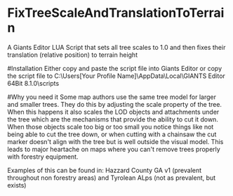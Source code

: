 # FixTreeScaleAndTranslationToTerrain
A Giants Editor LUA Script that sets all tree scales to 1.0 and then fixes their translation (relative position) to terrain height

#Installation
Either copy and paste the script file into Giants Editor or copy the script file to C:\Users\[Your Profile Name]\AppData\Local\GIANTS Editor 64Bit 8.1.0\scripts

#Why you need it
Some map authors use the same tree model for larger and smaller trees.  They do this by adjusting the scale property of the tree.  When this happens it also scales the LOD objects and attachments under the tree which are the mechanisms that provide the ability to cut it down.  When those objects scale too big or too small you notice things like not being able to cut the tree down, or when cutting with a chainsaw the cut marker doesn't align with the tree but is well outside the visual model.
This leads to major heartache on maps where you can't remove trees properly with forestry equipment.

Examples of this can be found in:  Hazzard County GA v1 (prevalent throughout non forestry areas) and Tyrolean ALps (not as prevalent, but exists)

